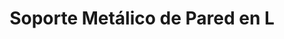 ---
title: "Soporte Metálico de Pared en L"
description: "Fijación Robusta y Discreta para Extintores y Equipos"
line: "Línea de control de incendios" # O podría ser "Línea de Accesorios de Seguridad"
main:
  id: 308 # ID único para este producto (siguiendo los extintores)
  content: |
    Presentamos nuestro **Soporte Metálico de Pared en L** – la solución práctica y duradera para fijar de forma segura extintores, mangueras o pequeños equipos a la pared. Parte fundamental de nuestra **Línea de Control de Incendios**, este soporte discreto y resistente asegura que tus equipos estén siempre en su lugar, visibles y listos para usar en caso de emergencia.

  imgCard: "@/images/products/c-08.avif" # Sugerencia de imagen para la tarjeta
  imgMain: "@/images/products/c-08.avif" # Sugerencia de imagen principal
  imgAlt: "Soporte metálico de pared en forma de L"
  first: "@/images/products/c-08.avif" # Diagrama del soporte con medidas
  second: "@/images/products/c-08.avif" # Ejemplo del soporte con un extintor
tabs:
  - id: "tabs-with-card-item-1"
    dataTab: "#tabs-with-card-1"
    title: "Descripción General"
  - id: "tabs-with-card-item-2"
    dataTab: "#tabs-with-card-2"
    title: "Especificaciones y Precio"
  - id: "tabs-with-card-item-3"
    dataTab: "#tabs-with-card-3"
    title: "Ventajas y Aplicaciones"
longDescription:
  title: "Fijación Segura y Organizada para tus Equipos de Seguridad"
  subTitle: |
    El Soporte Metálico de Pared en L de Extintores del Risaralda es el accesorio ideal para cualquier entorno que requiera una organización clara y una fijación segura de sus equipos de seguridad. Su diseño universal y resistencia lo hacen perfecto para extintores de diversos tamaños, mangueras o incluso señalización, liberando espacio en el suelo y manteniendo el orden en tus instalaciones.
  btnTitle: "Adquiere tus Soportes Metálicos"
  btnURL: "#"
descriptionList:
  - title: "Fijación Robusta"
    subTitle: "Fabricado en metal de alta resistencia, garantiza una sujeción firme y segura del equipo a la pared."
  - title: "Diseño Universal"
    subTitle: "Su forma en 'L' lo hace compatible con una amplia gama de extintores y otros equipos, ofreciendo versatilidad."
  - title: "Durabilidad"
    subTitle: "Acabado resistente a la corrosión y el desgaste, asegurando una larga vida útil en cualquier entorno."
specificationsLeft:
  - title: "Material"
    subTitle: "Acero o lámina metálica con acabado en pintura electrostática (color rojo o neutro)."
  - title: "Dimensiones"
    subTitle: "Dimensiones aproximadas de X cm de largo x Y cm de alto x Z cm de ancho (ej. 15x10x5 cm)."
  - title: "Capacidad de Carga"
    subTitle: "Diseñado para soportar el peso de extintores portátiles de hasta X kg (ej. 10 kg o 20 lb)."
  - title: "Precio"
    subTitle: "$7.000"
tableData:
  - feature: ["Especificación", "Valor"]
    description:
      - ["Tipo de Producto", "Soporte de Pared"]
      - ["Forma", "En L"]
      - ["Material", "Metal"]
      - ["Precio (COP)", "$7.000"]
      - ["Uso Recomendado", "Soporte de extintores, mangueras, equipos"]
blueprints:
  first: "@/images/products/c-08.avif" # Diagrama del soporte con medidas
  second: "@/images/products/c-08.avif" # Ejemplo del soporte con un extintor
---